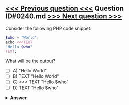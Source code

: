 [<<< Previous question <<<](0239.md)   Question ID#0240.md   [>>> Next question >>>](0241.md)
---

Consider the following PHP code snippet:

```php
$who = "World";
echo <<<TEXT
"Hello $who"
TEXT;
```
What will be the output?

- [ ] A) "Hello World"
- [ ] B) TEXT "Hello World"
- [ ] C) <<< TEXT "Hello $who"
- [ ] D) TEXT "Hello $who"

<details><summary><b>Answer</b></summary>
<p>
  Answer: <strong>A</strong>
</p>
</details>
